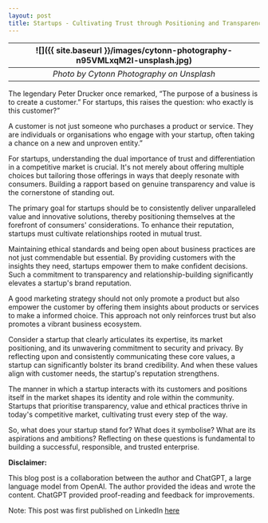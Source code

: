 ```yaml
---
layout: post
title: Startups - Cultivating Trust through Positioning and Transparency
---
```


| ![]({{ site.baseurl }}/images/cytonn-photography-n95VMLxqM2I-unsplash.jpg) |
| :------------------------------------------------------------------------: |
|                 _Photo by Cytonn Photography on Unsplash_                  |

The legendary Peter Drucker once remarked, “The purpose of a business is to create a customer.” For startups, this raises the question: who exactly is this customer?”

A customer is not just someone who purchases a product or service. They are individuals or organisations who engage with your startup, often taking a chance on a new and unproven entity.”

For startups, understanding the dual importance of trust and differentiation in a competitive market is crucial. It's not merely about offering multiple choices but tailoring those offerings in ways that deeply resonate with consumers. Building a rapport based on genuine transparency and value is the cornerstone of standing out.

The primary goal for startups should be to consistently deliver unparalleled value and innovative solutions, thereby positioning themselves at the forefront of consumers' considerations. To enhance their reputation, startups must cultivate relationships rooted in mutual trust.

Maintaining ethical standards and being open about business practices are not just commendable but essential. By providing customers with the insights they need, startups empower them to make confident decisions. Such a commitment to transparency and relationship-building significantly elevates a startup's brand reputation.

A good marketing strategy should not only promote a product but also empower the customer by offering them insights about products or services to make a informed choice. This approach not only reinforces trust but also promotes a vibrant business ecosystem.

Consider a startup that clearly articulates its expertise, its market positioning, and its unwavering commitment to security and privacy. By reflecting upon and consistently communicating these core values, a startup can significantly bolster its brand credibility. And when these values align with customer needs, the startup's reputation strengthens.

The manner in which a startup interacts with its customers and positions itself in the market shapes its identity and role within the community. Startups that prioritise transparency, value and ethical practices thrive in today's competitive market, cultivating trust every step of the way.

So, what does your startup stand for? What does it symbolise? What are its aspirations and ambitions? Reflecting on these questions is fundamental to building a successful, responsible, and trusted enterprise.

**Disclaimer:**

This blog post is a collaboration between the author and ChatGPT, a large language model from OpenAI.
The author provided the ideas and wrote the content.
ChatGPT provided proof-reading and feedback for improvements.

Note: This post was first published on LinkedIn [here](https://www.linkedin.com/pulse/startups-cultivating-trust-through-positioning-mohit-mehta/)
